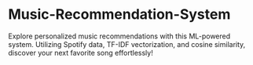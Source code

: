 # Music-Recommendation-System
Explore personalized music recommendations with this ML-powered system. Utilizing Spotify data, TF-IDF vectorization, and cosine similarity, discover your next favorite song effortlessly!
